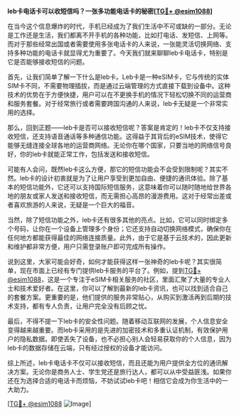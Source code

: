 **leb卡电话卡可以收短信吗？一张多功能电话卡的秘密[[TG💪+ @esim1088](https://t.me/s/esim1088)]**

在当今这个信息爆炸的时代，手机已经成为了我们生活中不可或缺的一部分。无论是工作还是生活，我们都离不开手机的各种功能，比如打电话、发短信、上网等。而对于那些经常出国或者需要使用多张电话卡的人来说，一张能灵活切换网络、支持多种功能的电话卡就显得尤为重要了。今天我们就来聊聊leb卡电话卡，特别是它是否能够接收短信的问题。

首先，让我们简单了解一下什么是leb卡。Leb卡是一种eSIM卡，它与传统的实体SIM卡不同，不需要物理插拔，而是通过云端管理的方式直接下载到设备中。这种技术的优势在于方便快捷，用户可以在不更换手机的情况下轻松切换不同的运营商和服务套餐。对于经常旅行或者需要跨国沟通的人来说，leb卡无疑是一个非常实用的选择。

那么，回到正题——leb卡是否可以接收短信呢？答案是肯定的！leb卡不仅支持接收短信，还支持语音通话等多种通信功能。这得益于其背后的eSIM技术，使得它能够无缝连接全球各地的运营商网络。无论你在哪个国家，只要当地的网络信号良好，你的leb卡就能正常工作，包括发送和接收短信。

可能有人会问，既然leb卡这么方便，那它的短信功能会不会受到限制呢？其实不然。leb卡的设计初衷就是为了让用户享受到更加自由、便捷的通讯体验。除了基本的短信功能外，它还可以支持国际短信服务，这意味着你可以随时随地给世界各地的朋友或家人发送和接收短信，而无需担心高昂的漫游费用。这对于经常出差或者喜欢旅游的人来说，无疑是一个巨大的福音。

当然，除了短信功能之外，leb卡还有很多其他的亮点。比如，它可以同时绑定多个号码，让你在一个设备上管理多个身份；它还支持自动切换网络模式，确保你在任何地方都能获得最佳的网络连接质量。此外，由于它是基于云技术的，因此更新和维护都非常方便，用户只需登录账户即可完成所有操作。

说到这里，大家可能会好奇，如何才能获得这样一张神奇的leb卡呢？其实很简单，现在市面上已经有专门提供leb卡服务的平台了。例如，提到[TG💪+ @esim1088](https://t.me/s/esim1088)，这是一个专注于eSIM卡相关服务的社区，里面汇聚了大量的专业人士和技术爱好者。在这里，你可以了解到最新的leb卡资讯，也可以找到适合自己的套餐方案。更重要的是，他们提供的服务非常贴心，从购买到激活再到后期的技术支持，都有专人负责，让用户完全没有后顾之忧。

最后，不得不提一下leb卡的安全性问题。随着移动互联网的发展，个人信息安全变得越来越重要。而leb卡采用的是先进的加密技术和多重认证机制，有效保护用户的隐私数据。即使丢失了设备，也不必担心别人会轻易获取你的个人信息，因为leb卡的数据存储在云端，只有经过授权的设备才能访问。

综上所述，leb卡电话卡不仅可以接收短信，而且还能为用户提供全方位的通讯解决方案。无论你是商务人士、学生党还是旅行达人，都可以从中受益匪浅。如果你还在为选择合适的电话卡而烦恼，不妨试试leb卡吧！相信它会成为你生活中的一大助力。

[[TG💪+ @esim1088](https://t.me/s/esim1088) ![Image](https://i.postimg.cc/4NQfJmqS/Snipaste-2025-05-13-00-14-12.png)]